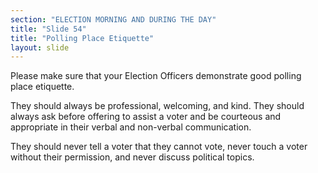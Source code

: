 ```yaml
---
section: "ELECTION MORNING AND DURING THE DAY"
title: "Slide 54"
title: "Polling Place Etiquette"
layout: slide
---
```


Please make sure that your Election Officers demonstrate good polling place etiquette.

They should always be professional, welcoming, and kind. They should always ask before offering to assist a voter and be courteous and appropriate in their verbal and non-verbal communication.

They should never tell a voter that they cannot vote, never touch a voter without their permission, and never discuss political topics.




